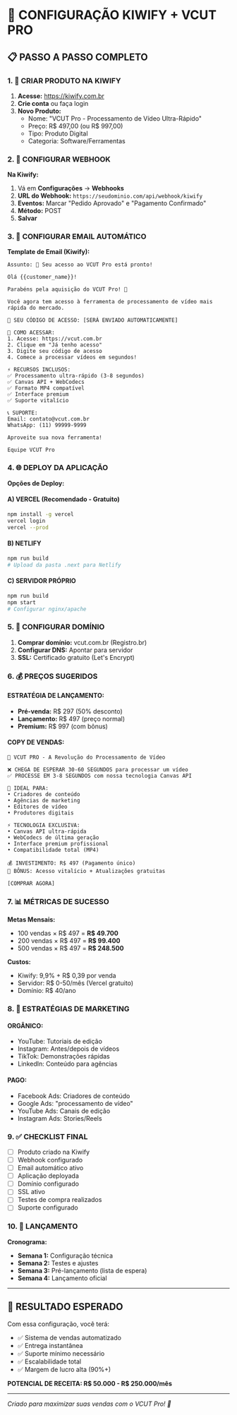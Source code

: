 # 🚀 CONFIGURAÇÃO KIWIFY + VCUT PRO

## 📋 PASSO A PASSO COMPLETO

### 1. 🎯 CRIAR PRODUTO NA KIWIFY

1. **Acesse:** https://kiwify.com.br
2. **Crie conta** ou faça login
3. **Novo Produto:**
   - Nome: "VCUT Pro - Processamento de Vídeo Ultra-Rápido"
   - Preço: R$ 497,00 (ou R$ 997,00)
   - Tipo: Produto Digital
   - Categoria: Software/Ferramentas

### 2. 🔗 CONFIGURAR WEBHOOK

**Na Kiwify:**
1. Vá em **Configurações** → **Webhooks**
2. **URL do Webhook:** `https://seudominio.com/api/webhook/kiwify`
3. **Eventos:** Marcar "Pedido Aprovado" e "Pagamento Confirmado"
4. **Método:** POST
5. **Salvar**

### 3. 📧 CONFIGURAR EMAIL AUTOMÁTICO

**Template de Email (Kiwify):**
```
Assunto: 🚀 Seu acesso ao VCUT Pro está pronto!

Olá {{customer_name}}!

Parabéns pela aquisição do VCUT Pro! 🎉

Você agora tem acesso à ferramenta de processamento de vídeo mais rápida do mercado.

🔑 SEU CÓDIGO DE ACESSO: [SERÁ ENVIADO AUTOMATICAMENTE]

📱 COMO ACESSAR:
1. Acesse: https://vcut.com.br
2. Clique em "Já tenho acesso"
3. Digite seu código de acesso
4. Comece a processar vídeos em segundos!

⚡ RECURSOS INCLUSOS:
✅ Processamento ultra-rápido (3-8 segundos)
✅ Canvas API + WebCodecs
✅ Formato MP4 compatível
✅ Interface premium
✅ Suporte vitalício

📞 SUPORTE:
Email: contato@vcut.com.br
WhatsApp: (11) 99999-9999

Aproveite sua nova ferramenta!

Equipe VCUT Pro
```

### 4. 🌐 DEPLOY DA APLICAÇÃO

**Opções de Deploy:**

#### A) VERCEL (Recomendado - Gratuito)
```bash
npm install -g vercel
vercel login
vercel --prod
```

#### B) NETLIFY
```bash
npm run build
# Upload da pasta .next para Netlify
```

#### C) SERVIDOR PRÓPRIO
```bash
npm run build
npm start
# Configurar nginx/apache
```

### 5. 🔧 CONFIGURAR DOMÍNIO

1. **Comprar domínio:** vcut.com.br (Registro.br)
2. **Configurar DNS:** Apontar para servidor
3. **SSL:** Certificado gratuito (Let's Encrypt)

### 6. 💰 PREÇOS SUGERIDOS

#### ESTRATÉGIA DE LANÇAMENTO:
- **Pré-venda:** R$ 297 (50% desconto)
- **Lançamento:** R$ 497 (preço normal)
- **Premium:** R$ 997 (com bônus)

#### COPY DE VENDAS:
```
🚀 VCUT PRO - A Revolução do Processamento de Vídeo

❌ CHEGA DE ESPERAR 30-60 SEGUNDOS para processar um vídeo
✅ PROCESSE EM 3-8 SEGUNDOS com nossa tecnologia Canvas API

🎯 IDEAL PARA:
• Criadores de conteúdo
• Agências de marketing
• Editores de vídeo
• Produtores digitais

⚡ TECNOLOGIA EXCLUSIVA:
• Canvas API ultra-rápida
• WebCodecs de última geração
• Interface premium profissional
• Compatibilidade total (MP4)

💰 INVESTIMENTO: R$ 497 (Pagamento único)
🎁 BÔNUS: Acesso vitalício + Atualizações gratuitas

[COMPRAR AGORA]
```

### 7. 📊 MÉTRICAS DE SUCESSO

**Metas Mensais:**
- 100 vendas × R$ 497 = **R$ 49.700**
- 200 vendas × R$ 497 = **R$ 99.400**
- 500 vendas × R$ 497 = **R$ 248.500**

**Custos:**
- Kiwify: 9,9% + R$ 0,39 por venda
- Servidor: R$ 0-50/mês (Vercel gratuito)
- Domínio: R$ 40/ano

### 8. 🎯 ESTRATÉGIAS DE MARKETING

#### ORGÂNICO:
- YouTube: Tutoriais de edição
- Instagram: Antes/depois de vídeos
- TikTok: Demonstrações rápidas
- LinkedIn: Conteúdo para agências

#### PAGO:
- Facebook Ads: Criadores de conteúdo
- Google Ads: "processamento de vídeo"
- YouTube Ads: Canais de edição
- Instagram Ads: Stories/Reels

### 9. ✅ CHECKLIST FINAL

- [ ] Produto criado na Kiwify
- [ ] Webhook configurado
- [ ] Email automático ativo
- [ ] Aplicação deployada
- [ ] Domínio configurado
- [ ] SSL ativo
- [ ] Testes de compra realizados
- [ ] Suporte configurado

### 10. 🚀 LANÇAMENTO

**Cronograma:**
- **Semana 1:** Configuração técnica
- **Semana 2:** Testes e ajustes
- **Semana 3:** Pré-lançamento (lista de espera)
- **Semana 4:** Lançamento oficial

---

## 🎉 RESULTADO ESPERADO

Com essa configuração, você terá:
- ✅ Sistema de vendas automatizado
- ✅ Entrega instantânea
- ✅ Suporte mínimo necessário
- ✅ Escalabilidade total
- ✅ Margem de lucro alta (90%+)

**POTENCIAL DE RECEITA: R$ 50.000 - R$ 250.000/mês**

---

*Criado para maximizar suas vendas com o VCUT Pro! 🚀*
